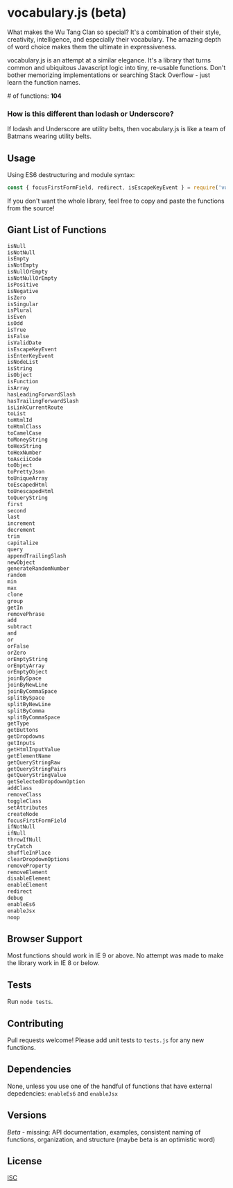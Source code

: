 # vocabulary.js (beta)

What makes the Wu Tang Clan so special? It's a combination of their style, creativity, intelligence, and especially their vocabulary. The amazing depth of word choice makes them the ultimate in expressiveness.

vocabulary.js is an attempt at a similar elegance. It's a library that turns common and ubiquitous Javascript logic into tiny, re-usable functions. Don't bother memorizing implementations or searching Stack Overflow - just learn the function names.

\# of functions: **104**

### How is this different than lodash or Underscore?

If lodash and Underscore are utility belts, then vocabulary.js is like a team of Batmans wearing utility belts.

## Usage

Using ES6 destructuring and module syntax:

```javascript
const { focusFirstFormField, redirect, isEscapeKeyEvent } = require('vocabulary');
```

If you don't want the whole library, feel free to copy and paste the functions from the source!

## Giant List of Functions

```javascript
isNull
isNotNull
isEmpty
isNotEmpty
isNullOrEmpty
isNotNullOrEmpty
isPositive
isNegative
isZero
isSingular
isPlural
isEven
isOdd
isTrue
isFalse
isValidDate
isEscapeKeyEvent
isEnterKeyEvent
isNodeList
isString
isObject
isFunction
isArray
hasLeadingForwardSlash
hasTrailingForwardSlash
isLinkCurrentRoute
toList
toHtmlId
toHtmlClass
toCamelCase
toMoneyString
toHexString
toHexNumber
toAsciiCode
toObject
toPrettyJson
toUniqueArray
toEscapedHtml
toUnescapedHtml
toQueryString
first
second
last
increment
decrement
trim
capitalize
query
appendTrailingSlash
newObject
generateRandomNumber
random
min
max
clone
group
getIn
removePhrase
add
subtract
and
or
orFalse
orZero
orEmptyString
orEmptyArray
orEmptyObject
joinBySpace
joinByNewLine
joinByCommaSpace
splitBySpace
splitByNewLine
splitByComma
splitByCommaSpace
getType
getButtons
getDropdowns
getInputs
getHtmlInputValue
getElementName
getQueryStringRaw
getQueryStringPairs
getQueryStringValue
getSelectedDropdownOption
addClass
removeClass
toggleClass
setAttributes
createNode
focusFirstFormField
ifNotNull
ifNull
throwIfNull
tryCatch
shuffleInPlace
clearDropdownOptions
removeProperty
removeElement
disableElement
enableElement
redirect
debug
enableEs6
enableJsx
noop
```

## Browser Support

Most functions should work in IE 9 or above. No attempt was made to make the library work in IE 8 or below.

## Tests

Run `node tests`.

## Contributing

Pull requests welcome! Please add unit tests to `tests.js` for any new functions.

## Dependencies

None, unless you use one of the handful of functions that have external depedencies: `enableEs6` and `enableJsx`

## Versions

*Beta* - missing: API documentation, examples, consistent naming of functions, organization, and structure (maybe beta is an optimistic word)

## License

[ISC](https://en.wikipedia.org/wiki/ISC_license)